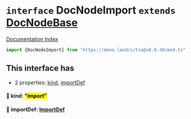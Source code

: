 # `interface` DocNodeImport `extends` [DocNodeBase](../private.interface.DocNodeBase/README.md)

[Documentation Index](../README.md)

```ts
import {DocNodeImport} from "https://deno.land/x/tsa@v0.0.38/mod.ts"
```

## This interface has

- 2 properties:
[kind](#-kind-import),
[importDef](#-importdef-importdef)


#### 📄 kind: <mark>"import"</mark>



#### 📄 importDef: [ImportDef](../interface.ImportDef/README.md)




